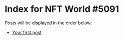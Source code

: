 # Index for NFT World #5091
Posts will be displayed in the order below:

- [Your first post](./001-first.md)

